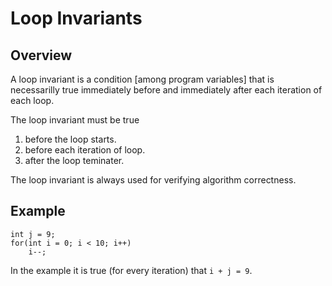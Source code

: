 # Loop Invariants

## Overview

A loop invariant is a condition [among program variables] that is necessarilly true immediately before and immediately after each iteration of each loop.

The loop invariant must be true
1. before the loop starts.
2. before each iteration of loop.
3. after the loop teminater.

The loop invariant is always used for verifying algorithm correctness.

## Example
```
int j = 9;
for(int i = 0; i < 10; i++)
    i--;
```
In the example it is true (for every iteration) that `i + j = 9`.
